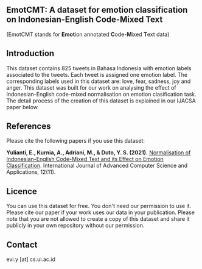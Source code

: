 ## EmotCMT: A dataset for emotion classification on Indonesian-English Code-Mixed Text  
(EmotCMT stands for **Emot**ion annotated **C**ode-**M**ixed **T**ext data)

## Introduction
This dataset contains 825 tweets in Bahasa Indonesia with emotion labels associated to the tweets. Each tweet is assigned one emotion label. The corresponding labels used in this dataset are: love, fear, sadness, joy and anger. This dataset was built for our work on analysing the effect of Indonesian-English code-mixed normalisation on emotion clasification task. The detail process of the creation of this dataset is explained in our IJACSA paper below.

## References
Please cite the following papers if you use this dataset:

**Yulianti, E., Kurnia, A., Adriani, M., & Duto, Y. S. (2021).** <a href="https://thesai.org/Downloads/Volume12No11/Paper_77-Normalisation_of_Indonesian_English_Code_Mixed_Text.pdf">Normalisation of Indonesian-English Code-Mixed Text and its Effect on Emotion Classification</a>. International Journal of Advanced Computer Science and Applications, 12(11).

## Licence
You can use this dataset for free. You don't need our permission to use it. Please cite our paper if your work uses our data in your publication.
Please note that you are not allowed to create a copy of this dataset and share it publicly in your own repository without our permission.

## Contact
evi.y [at] cs.ui.ac.id
